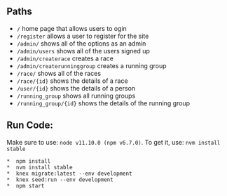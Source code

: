 ## Paths

* `/` home page that allows users to ogin
* `/register` allows a user to register for the site
* `/admin/` shows all of the options as an admin
* `/admin/users` shows all of the users signed up
* `/admin/createrace` creates a race
* `/admin/createrunninggroup` creates a running group
* `/race/` shows all of the races 
* `/race/{id}` shows the details of a race
* `/user/{id}` shows the details of a person
* `/running_group` shows all running groups
* `/running_group/{id}` shows the details of the running group
  
## Run Code:
Make sure to use: `node v11.10.0 (npm v6.7.0)`. To get it, use: `nvm install stable`
```
*  npm install
*  nvm install stable
*  knex migrate:latest --env development
*  knex seed:run --env development
*  npm start
```